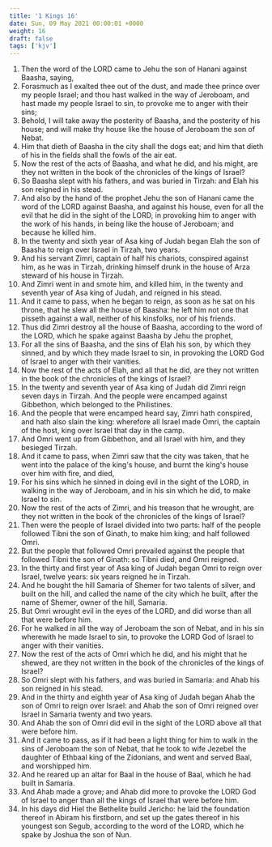 ```yaml
---
title: '1 Kings 16'
date: Sun, 09 May 2021 00:00:01 +0000
weight: 16
draft: false
tags: ['kjv'] 
---
```


1. Then the word of the LORD came to Jehu the son of Hanani against Baasha, saying,
2. Forasmuch as I exalted thee out of the dust, and made thee prince over my people Israel; and thou hast walked in the way of Jeroboam, and hast made my people Israel to sin, to provoke me to anger with their sins;
3. Behold, I will take away the posterity of Baasha, and the posterity of his house; and will make thy house like the house of Jeroboam the son of Nebat.
4. Him that dieth of Baasha in the city shall the dogs eat; and him that dieth of his in the fields shall the fowls of the air eat.
5. Now the rest of the acts of Baasha, and what he did, and his might, are they not written in the book of the chronicles of the kings of Israel?
6. So Baasha slept with his fathers, and was buried in Tirzah: and Elah his son reigned in his stead.
7. And also by the hand of the prophet Jehu the son of Hanani came the word of the LORD against Baasha, and against his house, even for all the evil that he did in the sight of the LORD, in provoking him to anger with the work of his hands, in being like the house of Jeroboam; and because he killed him.
8. In the twenty and sixth year of Asa king of Judah began Elah the son of Baasha to reign over Israel in Tirzah, two years.
9. And his servant Zimri, captain of half his chariots, conspired against him, as he was in Tirzah, drinking himself drunk in the house of Arza steward of his house in Tirzah.
10. And Zimri went in and smote him, and killed him, in the twenty and seventh year of Asa king of Judah, and reigned in his stead.
11. And it came to pass, when he began to reign, as soon as he sat on his throne, that he slew all the house of Baasha: he left him not one that pisseth against a wall, neither of his kinsfolks, nor of his friends.
12. Thus did Zimri destroy all the house of Baasha, according to the word of the LORD, which he spake against Baasha by Jehu the prophet,
13. For all the sins of Baasha, and the sins of Elah his son, by which they sinned, and by which they made Israel to sin, in provoking the LORD God of Israel to anger with their vanities.
14. Now the rest of the acts of Elah, and all that he did, are they not written in the book of the chronicles of the kings of Israel?
15. In the twenty and seventh year of Asa king of Judah did Zimri reign seven days in Tirzah. And the people were encamped against Gibbethon, which belonged to the Philistines.
16. And the people that were encamped heard say, Zimri hath conspired, and hath also slain the king: wherefore all Israel made Omri, the captain of the host, king over Israel that day in the camp.
17. And Omri went up from Gibbethon, and all Israel with him, and they besieged Tirzah.
18. And it came to pass, when Zimri saw that the city was taken, that he went into the palace of the king's house, and burnt the king's house over him with fire, and died,
19. For his sins which he sinned in doing evil in the sight of the LORD, in walking in the way of Jeroboam, and in his sin which he did, to make Israel to sin.
20. Now the rest of the acts of Zimri, and his treason that he wrought, are they not written in the book of the chronicles of the kings of Israel?
21. Then were the people of Israel divided into two parts: half of the people followed Tibni the son of Ginath, to make him king; and half followed Omri.
22. But the people that followed Omri prevailed against the people that followed Tibni the son of Ginath: so Tibni died, and Omri reigned.
23. In the thirty and first year of Asa king of Judah began Omri to reign over Israel, twelve years: six years reigned he in Tirzah.
24. And he bought the hill Samaria of Shemer for two talents of silver, and built on the hill, and called the name of the city which he built, after the name of Shemer, owner of the hill, Samaria.
25. But Omri wrought evil in the eyes of the LORD, and did worse than all that were before him.
26. For he walked in all the way of Jeroboam the son of Nebat, and in his sin wherewith he made Israel to sin, to provoke the LORD God of Israel to anger with their vanities.
27. Now the rest of the acts of Omri which he did, and his might that he shewed, are they not written in the book of the chronicles of the kings of Israel?
28. So Omri slept with his fathers, and was buried in Samaria: and Ahab his son reigned in his stead.
29. And in the thirty and eighth year of Asa king of Judah began Ahab the son of Omri to reign over Israel: and Ahab the son of Omri reigned over Israel in Samaria twenty and two years.
30. And Ahab the son of Omri did evil in the sight of the LORD above all that were before him.
31. And it came to pass, as if it had been a light thing for him to walk in the sins of Jeroboam the son of Nebat, that he took to wife Jezebel the daughter of Ethbaal king of the Zidonians, and went and served Baal, and worshipped him.
32. And he reared up an altar for Baal in the house of Baal, which he had built in Samaria.
33. And Ahab made a grove; and Ahab did more to provoke the LORD God of Israel to anger than all the kings of Israel that were before him.
34. In his days did Hiel the Bethelite build Jericho: he laid the foundation thereof in Abiram his firstborn, and set up the gates thereof in his youngest son Segub, according to the word of the LORD, which he spake by Joshua the son of Nun.
